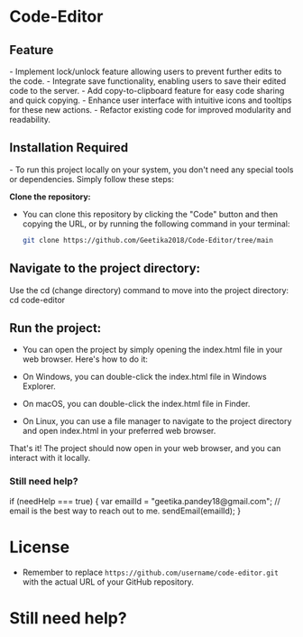 # Code-Editor

<h2>Feature</h2>
- Implement lock/unlock feature allowing users to prevent further edits to the code.
- Integrate save functionality, enabling users to save their edited code to the server.
- Add copy-to-clipboard feature for easy code sharing and quick copying.
- Enhance user interface with intuitive icons and tooltips for these new actions.
- Refactor existing code for improved modularity and readability.

<h2>Installation Required</h2>
- To run this project locally on your system, you don't need any special tools or dependencies. Simply follow these steps:

 **Clone the repository:**
   - You can clone this repository by clicking the "Code" button and then copying the URL, or by running the following command in your terminal:
     ```bash
     git clone https://github.com/Geetika2018/Code-Editor/tree/main

<h2>Navigate to the project directory:</h2>

Use the cd (change directory) command to move into the project directory:
     cd code-editor
     
<h2>Run the project:</h2>

- You can open the project by simply opening the index.html file in your web browser. Here's how to do it:

- On Windows, you can double-click the index.html file in Windows Explorer.
- On macOS, you can double-click the index.html file in Finder.
- On Linux, you can use a file manager to navigate to the project directory and open index.html in your preferred web browser.

 That's it! The project should now open in your web browser, and you can interact with it locally.

<h3>Still need help?</h3>
  if (needHelp === true) {
     var emailId = "geetika.pandey18@gmail.com";
     // email is the best way to reach out to me.
     sendEmail(emailId);
  }


<h1>License</h1>

 - Remember to replace `https://github.com/username/code-editor.git` with the actual URL of your GitHub repository.

<h1>Still need help?</h1>
